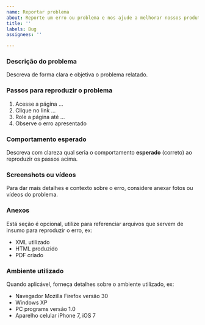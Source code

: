 ```yaml
---
name: Reportar problema
about: Reporte um erro ou problema e nos ajude a melhorar nossos produtos
title: ''
labels: Bug
assignees: ''

---
```


### Descrição do problema
Descreva de forma clara e objetiva o problema relatado.

### Passos para reproduzir o problema
1. Acesse a página ...
2. Clique no link ...
3. Role a página até ...
4. Observe o erro apresentado

### Comportamento esperado
Descreva com clareza qual seria o comportamento **esperado** (correto) ao reproduzir os passos acima.

### Screenshots ou vídeos
Para dar mais detalhes e contexto sobre o erro, considere anexar fotos ou vídeos do problema.

### Anexos
Está seção é opcional, utilize para referenciar arquivos que servem de insumo para reproduzir o erro, ex:
- XML utilizado
- HTML produzido
- PDF criado

### Ambiente utilizado

Quando aplicável, forneça detalhes sobre o ambiente utilizado, ex:

- Navegador Mozilla Firefox versão 30
- Windows XP
- PC programs versão 1.0
- Aparelho celular iPhone 7, iOS 7
